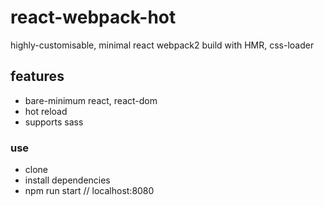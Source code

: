# react-webpack-hot
highly-customisable, minimal react webpack2 build with HMR, css-loader

## features
* bare-minimum react, react-dom
* hot reload
* supports sass

### use
* clone 
* install dependencies
* npm run start // localhost:8080





